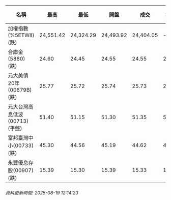 | 名稱 | 最高 | 最低 | 開盤 | 成交 | 均價 | 成交金額(億) | 昨收 | 漲跌幅 | 漲跌 | 總量 | 昨量 | 振幅 |
| -------- | -------- | -------- | -------- |-------- | -------- | -------- |-------- |-------- |-------- | -------- | -------- |-------- |
|加權指數(%5ETWII) (跌)|24,551.42|24,324.29|24,493.92|24,404.05|-|3,477.04|24,482.52|0.32%|78.47|6,434,597|0|0.93%|
|合庫金(5880) (跌)|24.60|24.45|24.55|24.55|24.51|1.32|24.60|0.20%|0.05|5,387|7,697|0.61%|
|元大美債20年(00679B) (跌)|25.77|25.72|25.74|25.73|25.74|7.11|25.79|0.23%|0.06|27,614|41,436|0.19%|
|元大台灣高息低波(00713) (平盤)|51.40|51.15|51.30|51.35|51.27|1.77|51.35|0.00%|0.00|3,457|8,408|0.49%|
|富邦臺灣中小(00733) (跌)|45.30|44.56|45.19|44.62|44.90|0.421|44.96|0.76%|0.34|938|1,018|1.65%|
|永豐優息存股(00907) (跌)|15.39|15.30|15.39|15.33|15.33|0.057|15.44|0.71%|0.11|369|710|0.58%|
###### 資料更新時間: 2025-08-19 12:14:23